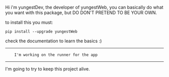 Hi i'm yungestDev, the developer of yungestWeb, you can basically do what you want with this package, but DO DON'T PRETEND TO BE YOUR OWN.

to install this you must:
```batch
pip install --upgrade yungestWeb
``` 

check the documentation to learn the basics :)
                    
_______________________________________________________________________
                    
```text
    I'm working on the runner for the app
``` 

_______________________________________________________________________

I'm going to try to keep this project alive.